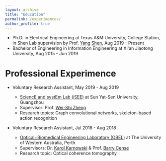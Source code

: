 ```yaml
---
layout: archive
title: "Education"
permalink: /experimences/
author_profile: true
---
```


* Ph.D. in Electrical Engineering at Texas A&M University, College Station, in Shen Lab supervision by Prof. [Yang Shen](https://shen-lab.github.io/), Aug 2019 - Present
* Bachelor of Engineering in Information Engineering at Xi'an Jiaotong University, Aug 2015 - Jun 2019 

Professional Experimence
=====
* Voluntary Research Assistant, May 2019 - Aug 2019 
  * [SciencE and systEm Lab (iSEE)](https://www.isee-ai.cn/) at Sun Yat-Sen University, Guangzhou 
  * Supervisor: Prof. [Wei-Shi Zheng](https://www.isee-ai.cn/~zhwshi/)
  * Research topics: Graph convolutional networks, skeleton-based action recognition

* Voluntary Research Assistant, Jul 2018 - Aug 2018
  * [Optical+Biomedical Engineering Laboratory (OBEL)](http://obel.ee.uwa.edu.au/) at The University of Western Australia, Perth 
  * Supervisors: Dr. [Karol Karnowski](https://scholar.google.com/citations?user=piE2NlMAAAAJ&hl=en&oi=ao) & Prof. [Barry Cense](https://scholar.google.com/citations?user=j88vA6YAAAAJ&hl=en&oi=ao) 
  * Research topic: Optical coherence tomography

